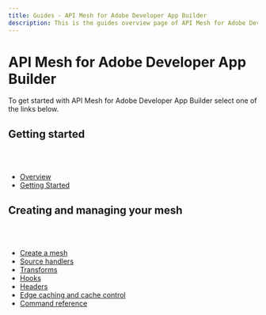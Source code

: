 ```yaml
---
title: Guides - API Mesh for Adobe Developer App Builder
description: This is the guides overview page of API Mesh for Adobe Developer App Builder 
---
```


# API Mesh for Adobe Developer App Builder

To get started with API Mesh for Adobe Developer App Builder select one of the links below.

## Getting started

<br></br>

-  [Overview](overview.md)
-  [Getting Started](getting-started.md)

## Creating and managing your mesh

<br></br>

-  [Create a mesh](create-mesh.md)
-  [Source handlers](source-handlers.md)
-  [Transforms](transforms.md)
-  [Hooks](hooks.md)
-  [Headers](headers.md)
-  [Edge caching and cache control](cache-control-headers.md)
-  [Command reference](command-reference.md)
